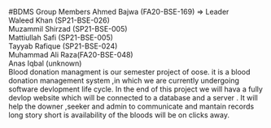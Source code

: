 #BDMS
Group Members
Ahmed Bajwa (FA20-BSE-169) => Leader <br/>
Waleed Khan (SP21-BSE-026) <br/>
Muzammil Shirzad (SP21-BSE-005) <br/>
Mattiullah Safi (SP21-BSE-005) <br/>
Tayyab Rafique (SP21-BSE-024) <br/>
Muhammad Ali Raza(FA20-BSE-048) <br/>
Anas Iqbal (unknown) <br/>
Blood donation managment is our semester project of oose. 
it is a blood donation management system ,in which we are currently undergoing software devlopment life cycle.
In the end of this project we will hava a fully devlop website which will be connected to a database and a server .
It will help the downer ,seeker and admin to communicate and mantain records 
long story short is availability of the bloods will be on clicks away.
